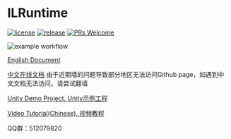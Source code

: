 ILRuntime
==========
[![license](https://img.shields.io/badge/license-MIT-blue.svg)](https://github.com/Ourpalm/ILRuntime/blob/master/LICENSE.TXT)
[![release](https://img.shields.io/badge/release-v2.0.0-blue.svg)](https://github.com/Ourpalm/ILRuntime/releases)
[![PRs Welcome](https://img.shields.io/badge/PRs-welcome-blue.svg)](https://github.com/Ourpalm/ILRuntime/pulls)

![example workflow](https://github.com/Ourpalm/ILRuntime/actions/workflows/dotnet.yml/badge.svg)

[English Document](ReadMe-EN.md "Click here for English documents")

[中文在线文档](https://ourpalm.github.io/ILRuntime/)
由于近期墙的问题导致部分地区无法访问Github page，如遇到中文文档无法访问，请尝试翻墙

[Unity Demo Project, Unity示例工程](https://github.com/Ourpalm/ILRuntimeU3D/)

[Video Tutorial(Chinese), 视频教程](https://learn.u3d.cn/tutorial/ilruntime)

QQ群：512079820
